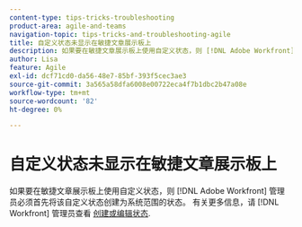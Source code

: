 ```yaml
---
content-type: tips-tricks-troubleshooting
product-area: agile-and-teams
navigation-topic: tips-tricks-and-troubleshooting-agile
title: 自定义状态未显示在敏捷文章展示板上
description: 如果要在敏捷文章展示板上使用自定义状态，则 [!DNL Adobe Workfront] 管理员必须首先将该自定义状态创建为系统范围的状态。
author: Lisa
feature: Agile
exl-id: dcf71cd0-da56-48e7-85bf-393f5cec3ae3
source-git-commit: 3a565a58dfa6008e00722eca4f7b1dbc2b47a08e
workflow-type: tm+mt
source-wordcount: '82'
ht-degree: 0%

---
```


# 自定义状态未显示在敏捷文章展示板上

如果要在敏捷文章展示板上使用自定义状态，则 [!DNL Adobe Workfront] 管理员必须首先将该自定义状态创建为系统范围的状态。 有关更多信息，请 [!DNL Workfront] 管理员查看 [创建或编辑状态](../../administration-and-setup/customize-workfront/creating-custom-status-and-priority-labels/create-or-edit-a-status.md).
